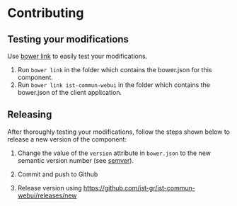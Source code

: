 # Contributing

## Testing your modifications

Use [bower link](http://bower.io/docs/api/#link) to easily test your modifications.

1. Run `bower link` in the folder which contains the bower.json for this component.
2. Run `bower link ist-commun-webui` in the folder which contains the bower.json of the client application.

## Releasing

After thoroughly testing your modifications, follow the steps shown below to release a new version of the component:

1. Change the value of the `version` attribute in `bower.json` to the new semantic version number (see [semver](http://semver.org/)).

2. Commit and push to Github

3. Release version using https://github.com/ist-gr/ist-commun-webui/releases/new
